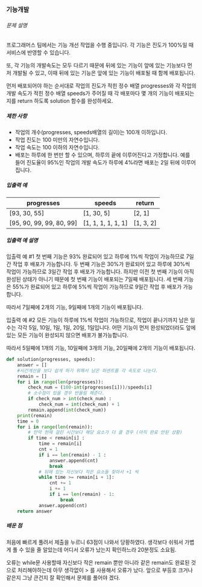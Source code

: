 ### 기능개발

###### 문제 설명

프로그래머스 팀에서는 기능 개선 작업을 수행 중입니다. 각 기능은 진도가 100%일 때 서비스에 반영할 수 있습니다.

또, 각 기능의 개발속도는 모두 다르기 때문에 뒤에 있는 기능이 앞에 있는 기능보다 먼저 개발될 수 있고, 이때 뒤에 있는 기능은 앞에 있는 기능이 배포될 때 함께 배포됩니다.

먼저 배포되어야 하는 순서대로 작업의 진도가 적힌 정수 배열 progresses와 각 작업의 개발 속도가 적힌 정수 배열 speeds가 주어질 때 각 배포마다 몇 개의 기능이 배포되는지를 return 하도록 solution 함수를 완성하세요.

##### 제한 사항

- 작업의 개수(progresses, speeds배열의 길이)는 100개 이하입니다.
- 작업 진도는 100 미만의 자연수입니다.
- 작업 속도는 100 이하의 자연수입니다.
- 배포는 하루에 한 번만 할 수 있으며, 하루의 끝에 이루어진다고 가정합니다. 예를 들어 진도율이 95%인 작업의 개발 속도가 하루에 4%라면 배포는 2일 뒤에 이루어집니다.

##### 입출력 예

| progresses               | speeds             | return    |
| ------------------------ | ------------------ | --------- |
| [93, 30, 55]             | [1, 30, 5]         | [2, 1]    |
| [95, 90, 99, 99, 80, 99] | [1, 1, 1, 1, 1, 1] | [1, 3, 2] |

##### 입출력 예 설명

입출력 예 #1
첫 번째 기능은 93% 완료되어 있고 하루에 1%씩 작업이 가능하므로 7일간 작업 후 배포가 가능합니다.
두 번째 기능은 30%가 완료되어 있고 하루에 30%씩 작업이 가능하므로 3일간 작업 후 배포가 가능합니다. 하지만 이전 첫 번째 기능이 아직 완성된 상태가 아니기 때문에 첫 번째 기능이 배포되는 7일째 배포됩니다.
세 번째 기능은 55%가 완료되어 있고 하루에 5%씩 작업이 가능하므로 9일간 작업 후 배포가 가능합니다.

따라서 7일째에 2개의 기능, 9일째에 1개의 기능이 배포됩니다.

입출력 예 #2
모든 기능이 하루에 1%씩 작업이 가능하므로, 작업이 끝나기까지 남은 일수는 각각 5일, 10일, 1일, 1일, 20일, 1일입니다. 어떤 기능이 먼저 완성되었더라도 앞에 있는 모든 기능이 완성되지 않으면 배포가 불가능합니다.

따라서 5일째에 1개의 기능, 10일째에 3개의 기능, 20일째에 2개의 기능이 배포됩니다.



```python
def solution(progresses, speeds):
    answer = []
    #시간계산을 보다 쉽게 하기 위해서 남은 퍼센트를 각 속도로 나눈다.
    remain = []
    for i in range(len(progresses)):
        check_num = (100-int(progresses[i]))/speeds[i]
        # 소수점이 있을 경우 반올림 해준다.
        if check_num > int(check_num) :
            check_num = int(check_num) + 1        
        remain.append(int(check_num))
    print(remain)    
    time = 0
    for i in range(len(remain)):
        # 만약 현재 걸린 시간보다 해당 요소가 더 클 경우 (아직 완료 안된 상황)
        if time < remain[i] :
            time = remain[i]
            cnt = 1
            if i == len(remain) - 1 :
                answer.append(cnt)
                break
            # 뒤에 있는 자신보다 작은 요소들 찾아서 +1 씩 
            while time >= remain[i + 1]:
                cnt += 1
                i += 1
                if i == len(remain) - 1:
                    break
            answer.append(cnt)
    return answer
```

##### 배운 점

처음에 빠르게 풀려서 제출을 누르니 63점이 나와서 당황하였다. 생각보다 쉬워서 가볍게 풀 수 있을 줄 알았는데 어디서 오류가 났는지 확인하느라 20분정도 소요됨. 

오류는 while문 사용할때 자신보다 작은 remain 뿐만 아니라 같은 remain도 완료된 것으로 처리해야하는데 아무 생각없이 > 를 사용해서 오류가 났다. 앞으로 부등호 크거나 같은지 그냥 큰건지 잘 확인해서 문제를 풀어야 겠다. 
